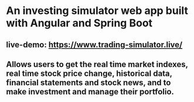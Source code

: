 # An investing simulator web app built with Angular and Spring Boot

## live-demo: https://www.trading-simulator.live/

## Allows users to get the real time market indexes, real time stock price change, historical data, financial statements and stock news, and to make investment and manage their portfolio.
